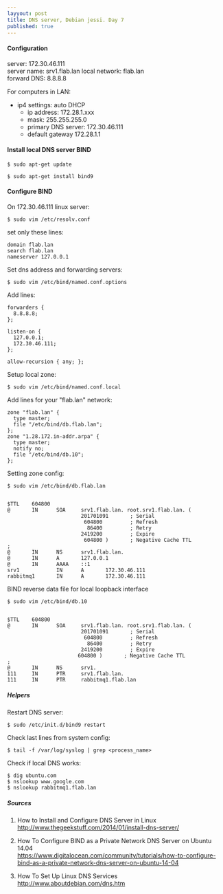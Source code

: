 ```yaml
---
layyout: post
title: DNS server, Debian jessi. Day 7 
published: true
---
```


#### Configuration

server: 172.30.46.111  
server name: srv1.flab.lan
local network: flab.lan  
forward DNS: 8.8.8.8  

For computers in LAN:  

* ip4 settings: auto DHCP    
	- ip address: 172.28.1.xxx  
	- mask: 255.255.255.0	  
	- primary DNS server: 172.30.46.111      
	- default gateway 172.28.1.1    

#### Install local DNS server BIND

	$ sudo apt-get update

	$ sudo apt-get install bind9

#### Configure BIND  

On 172.30.46.111 linux server:

	$ sudo vim /etc/resolv.conf 
	
set only these lines:  

	domain flab.lan  
	search flab.lan  
	nameserver 127.0.0.1  

Set dns address and forwarding servers:

	$ sudo vim /etc/bind/named.conf.options

Add lines:  

    forwarders {
      8.8.8.8;
    };

	listen-on {
	  127.0.0.1;
	  172.30.46.111;
	};
	
	allow-recursion { any; };

Setup local zone:  

	$ sudo vim /etc/bind/named.conf.local

Add lines for your "flab.lan" network:  

	zone "flab.lan" {
	  type master;
	  file "/etc/bind/db.flab.lan";
	};
	zone "1.28.172.in-addr.arpa" {
	  type master;
	  notify no;
	  file "/etc/bind/db.10";
	};

Setting zone config:    

	$ sudo vim /etc/bind/db.flab.lan


	$TTL    604800
	@       IN      SOA     srv1.flab.lan. root.srv1.flab.lan. (
							201701091       ; Serial
							 604800         ; Refresh
							  86400         ; Retry
							2419200         ; Expire
							 604800 )       ; Negative Cache TTL
	;
	@       IN      NS      srv1.flab.lan.
	@       IN      A       127.0.0.1
	@       IN      AAAA    ::1
	srv1            IN      A       172.30.46.111
	rabbitmq1       IN      A       172.30.46.111



BIND reverse data file for local loopback interface
	
	$ sudo vim /etc/bind/db.10     
       

	$TTL    604800
	@       IN      SOA     srv1.flab.lan. root.srv1.flab.lan. (
		                    201701091       ; Serial
		                     604800         ; Refresh
 		                      86400         ; Retry
	                        2419200         ; Expire
                           604800 )       ; Negative Cache TTL
	;
	@       IN      NS      srv1.
	111     IN      PTR     srv1.flab.lan.
	111     IN      PTR     rabbitmq1.flab.lan


##### Helpers

Restart DNS server:   

	$ sudo /etc/init.d/bind9 restart


Check last lines from system config:   

	$ tail -f /var/log/syslog | grep <process_name>

Check if local DNS works:

	$ dig ubuntu.com
	$ nslookup www.google.com
	$ nslookup rabbitmq1.flab.lan

##### Sources 
1) How to Install and Configure DNS Server in Linux     
<http://www.thegeekstuff.com/2014/01/install-dns-server/>   
    
2) How To Configure BIND as a Private Network DNS Server on Ubuntu 14.04    
<https://www.digitalocean.com/community/tutorials/how-to-configure-bind-as-a-private-network-dns-server-on-ubuntu-14-04>

3) How To Set Up Linux DNS Services       
<http://www.aboutdebian.com/dns.htm>







